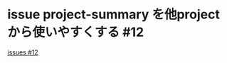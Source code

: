 # issue project-summary を他projectから使いやすくする #12
[issues #12](https://github.com/cat2151/github-actions/issues/12)


